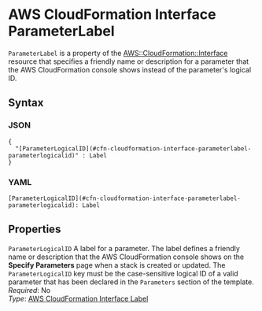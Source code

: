 # AWS CloudFormation Interface ParameterLabel<a name="aws-properties-cloudformation-interface-parameterlabel"></a>

`ParameterLabel` is a property of the [AWS::CloudFormation::Interface](aws-resource-cloudformation-interface.md) resource that specifies a friendly name or description for a parameter that the AWS CloudFormation console shows instead of the parameter's logical ID\.

## Syntax<a name="w4784ab1c17c15c15c25c27b5"></a>

### JSON<a name="aws-properties-cloudformation-interface-parameterlabel-syntax.json"></a>

```
{
  "[ParameterLogicalID](#cfn-cloudformation-interface-parameterlabel-parameterlogicalid)" : Label
}
```

### YAML<a name="aws-properties-cloudformation-interface-parameterlabel-syntax.yaml"></a>

```
[ParameterLogicalID](#cfn-cloudformation-interface-parameterlabel-parameterlogicalid): Label
```

## Properties<a name="w4784ab1c17c15c15c25c27b7"></a>

`ParameterLogicalID`  <a name="cfn-cloudformation-interface-parameterlabel-parameterlogicalid"></a>
A label for a parameter\. The label defines a friendly name or description that the AWS CloudFormation console shows on the **Specify Parameters** page when a stack is created or updated\. The `ParameterLogicalID` key must be the case\-sensitive logical ID of a valid parameter that has been declared in the `Parameters` section of the template\.  
*Required*: No  
*Type*: [AWS CloudFormation Interface Label](aws-properties-cloudformation-interface-label.md)